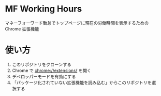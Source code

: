 # MF Working Hours
マネーフォーワード勤怠でトップページに現在の労働時間を表示するための Chrome 拡張機能

# 使い方
1. このリポジトリをクローンする
2. Chrome で [chrome://extensions/](chrome://extensions/) を開く
3. デベロッパーモードを有効にする
4. 「パッケージ化されていない拡張機能を読み込む」からこのリポジトリを選択する
